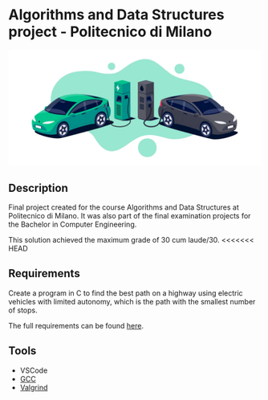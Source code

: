 # Algorithms and Data Structures project - Politecnico di Milano

<img src="https://github.com/kevinziroldi/best-path-finder/blob/main/img.jpg">

## Description
Final project created for the course Algorithms and Data Structures at Politecnico di Milano.
It was also part of the final examination projects for the Bachelor in Computer Engineering.

This solution achieved the maximum grade of 30 cum laude/30.
<<<<<<< HEAD

## Requirements
Create a program in C to find the best path on a highway using electric vehicles with limited autonomy, which is the path with the smallest number of stops. 

The full requirements can be found [here](https://github.com/kevinziroldi/best-path-finder/blob/main/requirements.pdf).

## Tools
* VSCode
* [GCC](https://gcc.gnu.org/)
* [Valgrind](https://valgrind.org/)